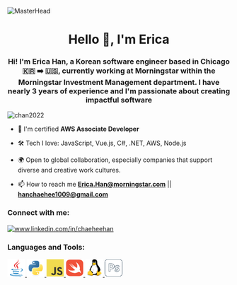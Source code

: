 ![MasterHead](https://user-images.githubusercontent.com/101159967/159130413-e472819e-83dd-4dde-be3f-196bd3d7231e.jpg)

<h1 align="center">Hello 👋, I'm Erica</h1>
<h3 align="center">Hi! I'm Erica Han, a Korean software engineer based in Chicago 🇰🇷 ➡️ 🇺🇸, currently working at Morningstar within the Morningstar Investment Management department. I have nearly 3 years of experience and I'm passionate about creating impactful software</h3>


<p align="left"> <img src="https://komarev.com/ghpvc/?username=chan2022&label=Profile%20views&color=0e75b6&style=flat" alt="chan2022" /> </p>

- 🌱 I'm certified **AWS Associate Developer**

- 🛠 Tech I love: JavaScript, Vue.js, C#, .NET, AWS, Node.js

- 🌍 Open to global collaboration, especially companies that support diverse and creative work cultures.

- 📫 How to reach me **Erica.Han@morningstar.com** || **hanchaehee1009@gmail.com**


<h3 align="left">Connect with me:</h3>
<p align="left">
<a href="https://linkedin.com/in/www.linkedin.com/in/chaeheehan" target="blank"><img align="center" src="https://raw.githubusercontent.com/rahuldkjain/github-profile-readme-generator/master/src/images/icons/Social/linked-in-alt.svg" alt="www.linkedin.com/in/chaeheehan" height="30" width="40" /></a>
</p>


<h3 align="left">Languages and Tools:</h3>
<p align="left"> 
<a href="https://www.java.com" target="_blank" rel="noreferrer"> <img src="https://raw.githubusercontent.com/devicons/devicon/master/icons/java/java-original.svg" alt="java" width="40" height="40"/> </a> 
<a href="https://www.python.org" target="_blank" rel="noreferrer"> <img src="https://raw.githubusercontent.com/devicons/devicon/master/icons/python/python-original.svg" alt="python" width="40" height="40"/> </a> 
<a href="https://www.javascript.org" target="_blank" rel="noreferrer"> <img src="https://raw.githubusercontent.com/devicons/devicon/master/icons/javascript/javascript-original.svg" alt="python" width="40" height="40"/> </a> 
<a href="https://www.swift.org" target="_blank" rel="noreferrer"> <img src="https://raw.githubusercontent.com/devicons/devicon/master/icons/swift/swift-original.svg" alt="python" width="40" height="40"/> </a> 
<a href="https://www.linux.org/" target="_blank" rel="noreferrer"> <img src="https://raw.githubusercontent.com/devicons/devicon/master/icons/linux/linux-original.svg" alt="linux" width="40" height="40"/> </a> 
<a href="https://www.photoshop.com/en" target="_blank" rel="noreferrer"> <img src="https://raw.githubusercontent.com/devicons/devicon/master/icons/photoshop/photoshop-line.svg" alt="photoshop" width="40" height="40"/> </a> 
</p>

<!--
<p><img align="left" src="https://github-readme-stats.vercel.app/api/top-langs?username=chan2022&show_icons=true&locale=en&layout=compact" alt="chan2022" /></p>

<p>&nbsp;<img align="center" src="https://github-readme-stats.vercel.app/api?username=chan2022&show_icons=true&locale=en" alt="chan2022" /></p>

<p><img align="center" src="https://github-readme-streak-stats.herokuapp.com/?user=chan2022&" alt="chan2022" /></p>
-->

